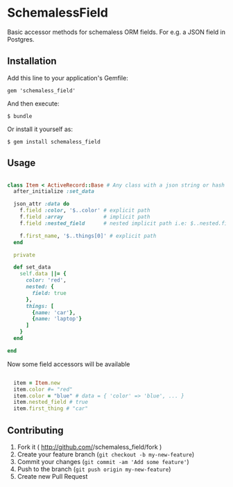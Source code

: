 # SchemalessField

Basic accessor methods for schemaless ORM fields.
For e.g. a JSON field in Postgres.

## Installation

Add this line to your application's Gemfile:

    gem 'schemaless_field'

And then execute:

    $ bundle

Or install it yourself as:

    $ gem install schemaless_field

## Usage

```ruby

class Item < ActiveRecord::Base # Any class with a json string or hash can be used
  after_initialize :set_data

  json_attr :data do
    f.field :color, '$..color' # explicit path
    f.field :array             # implicit path
    f.field :nested_field      # nested implicit path i.e: $..nested.field

    f.first_name, '$..things[0]' # explicit path
  end

  private

  def set_data
    self.data ||= {
      color: 'red',
      nested: {
        field: true
      },
      things: [
        {name: 'car'},
        {name: 'laptop'}
      ]
    }
  end

end
```

Now some field accessors will be available

```ruby

  item = Item.new
  item.color #= "red"
  item.color = "blue" # data = { 'color' => 'blue', ... }
  item.nested_field # true
  item.first_thing # "car"
```

## Contributing

1. Fork it ( http://github.com/<my-github-username>/schemaless_field/fork )
2. Create your feature branch (`git checkout -b my-new-feature`)
3. Commit your changes (`git commit -am 'Add some feature'`)
4. Push to the branch (`git push origin my-new-feature`)
5. Create new Pull Request
